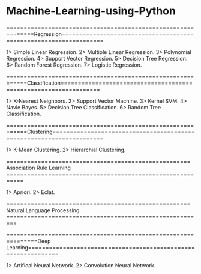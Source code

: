 # Machine-Learning-using-Python

==============================================================Regression==================================================================

1> Simple Linear Regression.
2> Multiple Linear Regression.
3> Polynomial Regression.
4> Support Vector Regression.
5> Decision Tree Regression.
6> Random Forest Regression.
7> Logistic Regression.

============================================================Classification=================================================================

1> K-Nearest Neighbors.
2> Support Vector Machine.
3> Kernel SVM.
4> Navie Bayes.
5> Decision Tree Classification.
6> Random Tree Classification.

============================================================Clustering=====================================================================

1> K-Mean Clustering.
2> Hierarchial Clustering.

===================================================== Association Rule Learning ===========================================================

1> Apriori.
2> Eclat.


===================================================== Natural Language Processing =========================================================

===============================================================Deep Learning===============================================================

1> Artifical Neural Network.
2> Convolution Neural Network.
